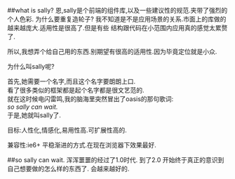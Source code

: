 ##what is sally?
恩,sally是个前端的组件库,以及一些建议性的规范.夹带了强烈的个人色彩.
为什么要重复造轮子?
我不知道是不是应用场景的关系.市面上的库做的越来越庞大.适用性是很高了.但是有些 结构跟代码在小范围内应用真的感觉太累赘了.

所以,我想弄个给自己用的东西.别期望有很高的适用性.因为毕竟定位就是小众.

为什么叫sally呢?

首先,她需要一个名字,而且这个名字要朗朗上口. <br />
看了很多类似的框架都是起个名字都是很文艺范的.<br />
就在这时候电闪雷鸣,我的脑海里突然冒出了oasis的那句歌词:<br />
_so sally can wait._ <br />
于是,她就叫sally了.


目标:人性化,情感化,易用性高.可扩展性高的.

兼容性:ie6+ 平稳渐进的方式.在现在浏览器下效果最好.

##so sally can wait.
浑浑噩噩的经过了1.0时代. 到了2.0 开始终于真正的意识到自己想要做的怎么样的东西了.
会越来越好的.